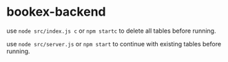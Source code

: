 # bookex-backend

use `node src/index.js c` or `npm startc` to delete all tables before running.

use `node src/server.js` or `npm start` to continue with existing tables before running.
